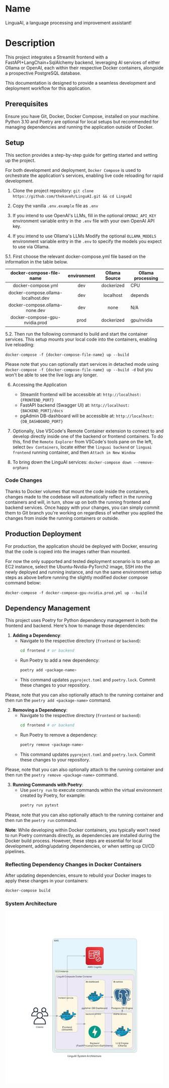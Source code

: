 # Name
LinguaAI, a language processing and improvement assistant!

# Description
This project integrates a Streamlit frontend with a FastAPI+LangChain+SqlAlchemy backend, leveraging AI services of either Ollama or OpenAI, each within their respective Docker containers, alongside a prospective PostgreSQL database.

This documentation is designed to provide a seamless development and deployment workflow for this application.

## Prerequisites

Ensure you have Git, Docker, Docker Compose, installed on your machine. Python 3.10 and Poetry are optional for local setups but recommended for managing dependencies and running the application outside of Docker.

## Setup

This section provides a step-by-step guide for getting started and setting up the project.

For both development and deployment, `Docker Compose` is used to orchestrate the application's services, enabling live code reloading for rapid development.

1. Clone the project repository: `git clone https://github.com/thekaveh/LinguAI.git && cd LinguAI`

2. Copy the vanilla `.env.example` file as `.env`

3. If you intend to use OpenAI's LLMs, fill in the optional `OPENAI_API_KEY` environment variable entry in the `.env` file with your own OpenAI API key.

4. If you intend to use Ollama's LLMs Modify the optional `OLLAMA_MODELS` environment variable entry in the `.env` to specify the models you expect to use via Ollama.

5.1. First choose the relevant docker-compose.yml file based on the information in the table below.

|     **docker-compose-file-name**    | **environment** | **Ollama Source** | **Ollama processing** |
|:-----------------------------------:|:---------------:|:-----------------:|-----------------------|
|          docker-compose.yml         |       dev       |     dockerized    |          CPU          |
| docker-compose.ollama-localhost.dev |       dev       |     localhost     |        depends        |
|    docker-compose.ollama-none.dev   |       dev       |        none       |          N/A          |
|    docker-compose-gpu-nvidia.prod   |       prod      | dockerized        |       gpu/nvidia      |

5.2. Then run the following command to build and start the container services. This setup mounts your local code into the containers, enabling live reloading:

   `docker-compose -f {docker-compose-file-name} up --build`

Please note that you can optionally start services in detached mode using `docker-compose -f {docker-compose-file-name} up --build -d` but you won't be able to see the live logs any longer.

6. Accessing the Application

   - Streamlit frontend will be accessible at: `http://localhost:{FRONTEND_PORT}`
   - FastAPI backend (Swagger UI) at: `http://localhost:{BACKEND_PORT}/docs`
   - pgAdmin DB-dashboard will be accessible at: `http://localhost:{DB_DASHBOARD_PORT}`

7. Optionally, Use VSCode's Remote Container extension to connect to and develop directly inside one of the backend or frontend containers. To do this, find the `Remote Explorer` from VSCode's tools pane on the left, select `Dev Containers`, locate either the `linguai backend` or `linguai frontend` running container, and then `Attach in New Window`

8. To bring down the LinguAI services: `docker-compose down --remove-orphans`

### Code Changes

Thanks to Docker volumes that mount the code inside the containers, changes made to the codebase will automatically reflect in the running containers and will, in turn, show up on both the running frontend and backend services. Once happy with your changes, you can simply commit them to Git branch you're working on regardless of whether you applied the changes from inside the running containers or outside.

## Production Deployment

For production, the application should be deployed with Docker, ensuring that the code is copied into the images rather than mounted.

For now the only supported and tested deployment scenario is to setup an EC2 instance, select the Ubuntu-Nvidia-PyTorch2 image, SSH into the newly deployed and running instance, and run the same environment setup steps as above before running the slightly modified docker compose command below:

`docker-compose -f docker-compose-gpu-nvidia.prod.yml up --build`

## Dependency Management

This project uses Poetry for Python dependency management in both the frontend and backend. Here's how to manage those dependencies:

1. **Adding a Dependency**:
   - Navigate to the respective directory (`frontend` or `backend`):
     ```bash
     cd frontend # or backend
     ```
   - Run Poetry to add a new dependency:
     ```bash
     poetry add <package-name>
     ```
   - This command updates `pyproject.toml` and `poetry.lock`. Commit these changes to your repository.

Please, note that you can also optionally attach to the running container and then run the `poetry add <package-name>` command.

2. **Removing a Dependency**:
   - Navigate to the respective directory (`frontend` or `backend`):
     ```bash
     cd frontend # or backend
     ```
   - Run Poetry to remove a dependency:
     ```bash
     poetry remove <package-name>
     ```
   - This command updates `pyproject.toml` and `poetry.lock`. Commit these changes to your repository.

Please, note that you can also optionally attach to the running container and then run the `poetry remove <package-name>` command.

3. **Running Commands with Poetry**:
   - Use `poetry run` to execute commands within the virtual environment created by Poetry, for example:
     ```bash
     poetry run pytest
     ```

Please, note that you can also optionally attach to the running container and then run the `poetry run` command.

**Note**: While developing within Docker containers, you typically won't need to run Poetry commands directly, as dependencies are installed during the Docker build process. However, these steps are essential for local development, adding/updating dependencies, or when setting up CI/CD pipelines.

### Reflecting Dependency Changes in Docker Containers

After updating dependencies, ensure to rebuild your Docker images to apply these changes in your containers:

```bash
docker-compose build
```

### System Architecture
![LinguAI System Architecture](/images/linguai_system_architecture.jpg)